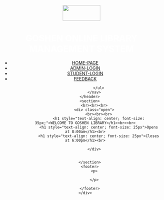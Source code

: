<!DOCTYPE html>
<html>

<head>
    <title>
        Goshen online Library Management System
    </title>
    <meta charset="UTF-8">
    <meta name="viewport" content="width=device-width, inital-scale=1">
    <link rel="stylesheet" type="text/css" href="assets/style.css">

</head>

<body>
    <div class="checker">
        <header>
            <div class="logo">
                <img src="images/1.jpg" height="50" width="120">
                <h1 style="color: white;">GOSHEN ONLINE LIBRARY MANAGEMENT SYSTEM</h1>
            </div>
            <nav>
                <ul>
                    <li><a href="">HOME-PAGE</a></li>
                    <li><a href="">ADMIN-LOGIN</a></li>
                    <li><a href="">STUDENT-LOGIN</a></li>
                    <li><a href="">FEEDBACK</a></li>

                </ul>
            </nav>
        </header>
        <section>
            <br><br><br>
            <div class="open">
                <br><br><br>
                <h1 style="text-align: center; font-size: 35px;">WELCOME TO GOSHEN LIBRARY</h1><br><br>
                <h1 style="text-align: center; font-size: 25px">Opens at 8:00am</h1><br>
                <h1 style="text-align: center; font-size: 25px">Closes at 6:00pm</h1><br>

            </div>
            

        </section>
        <footer>
            <p>
                
            </p>

        </footer>
    </div>

</body>

</html>
